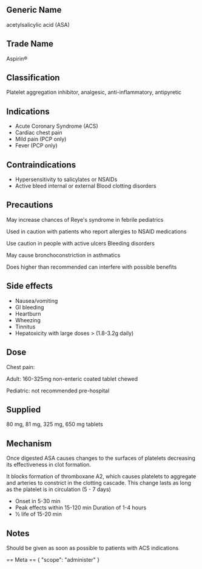 ## Generic Name

acetylsalicylic acid (ASA)

## Trade Name

Aspirin®

## Classification

Platelet aggregation inhibitor, analgesic, anti-inflammatory, antipyretic

## Indications

- Acute Coronary Syndrome (ACS)
- Cardiac chest pain
- Mild pain (PCP only)
- Fever (PCP only)

## Contraindications

- Hypersensitivity to salicylates or NSAIDs
- Active bleed internal or external Blood clotting disorders

## Precautions

May increase chances of Reye's syndrome in febrile pediatrics

Used in caution with patients who report allergies to NSAID medications

Use caution in people with active ulcers Bleeding disorders

May cause bronchoconstriction in asthmatics

Does higher than recommended can interfere with possible benefits

## Side effects

- Nausea/vomiting
- GI bleeding
- Heartburn
- Wheezing
- Tinnitus
- Hepatoxicity with large doses > (1.8-3.2g daily)

## Dose

Chest pain:

Adult: 160-325mg non-enteric coated tablet chewed

Pediatric: not recommended pre-hospital

## Supplied

80 mg, 81 mg, 325 mg, 650 mg tablets

## Mechanism

Once digested ASA causes changes to the surfaces of platelets decreasing its effectiveness in clot formation.

It blocks formation of thromboxane A2, which causes platelets to aggregate and arteries to constrict in the clotting cascade. This change lasts as long as the platelet is in circulation (5 - 7 days)

- Onset in 5-30 min
- Peak effects within 15-120 min Duration of 1-4 hours
- 1⁄2 life of 15-20 min

## Notes

Should be given as soon as possible to patients with ACS indications

== Meta ==
{
"scope": "administer"
}
